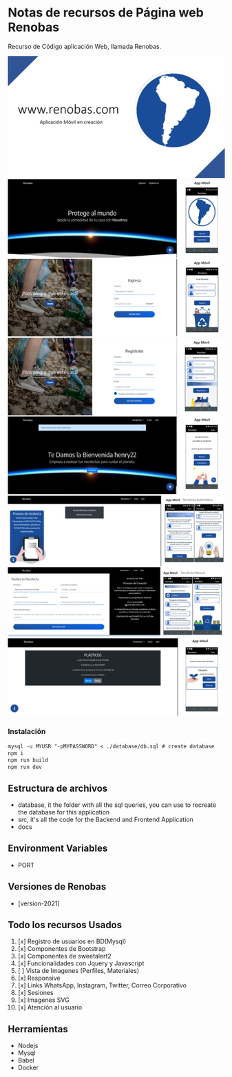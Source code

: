# Notas de recursos de Página web Renobas

Recurso de Código aplicación Web, llamada Renobas. 

![](docs/0.png)
![](docs/1inicio.png)
![](docs/2login.png)
![](docs/3registro.png)
![](docs/4ingreso.png)
![](docs/5recolectas.png)
![](docs/6creacion.png)
![](docs/7lista.png)

### Instalación
```
mysql -u MYUSR "-pMYPASSWORD" < ./database/db.sql # create database
npm i
npm run build
npm run dev
```

## Estructura de archivos

- database, it the folder with all the sql queries, you can use to recreate the database for this application
- src, it's all the code for the Backend and Frontend Application
- docs

## Environment Variables

- PORT

## Versiones de Renobas

- [version-2021]

## Todo los recursos Usados

1. [x] Registro de usuarios en BD(Mysql)
1. [x] Componentes de Bootstrap
1. [x] Componentes de sweetalert2 
1. [x] Funcionalidades con Jquery y Javascript
1. [ ] Vista de Imagenes (Perfiles, Materiales)
1. [x] Responsive
1. [x] Links WhatsApp, Instagram, Twitter, Correo Corporativo
1. [x] Sesiones
1. [x] Imagenes SVG
1. [x] Atención al usuario



## Herramientas

- Nodejs
- Mysql
- Babel
- Docker
